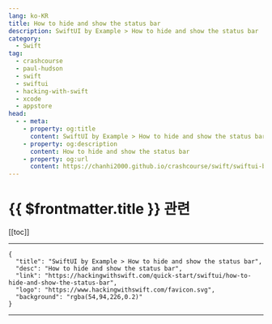 ```yaml
---
lang: ko-KR
title: How to hide and show the status bar
description: SwiftUI by Example > How to hide and show the status bar
category:
  - Swift
tag: 
  - crashcourse
  - paul-hudson
  - swift
  - swiftui
  - hacking-with-swift
  - xcode
  - appstore
head:
  - - meta:
    - property: og:title
      content: SwiftUI by Example > How to hide and show the status bar
    - property: og:description
      content: How to hide and show the status bar
    - property: og:url
      content: https://chanhi2000.github.io/crashcourse/swift/swiftui-by-example/12-containers/how-to-hide-and-show-the-status-bar.html
---
```


# {{ $frontmatter.title }} 관련

[[toc]]

---

```component VPCard
{
  "title": "SwiftUI by Example > How to hide and show the status bar",
  "desc": "How to hide and show the status bar",
  "link": "https://hackingwithswift.com/quick-start/swiftui/how-to-hide-and-show-the-status-bar",
  "logo": "https://www.hackingwithswift.com/favicon.svg",
  "background": "rgba(54,94,226,0.2)"
}
```

---

<TagLinks />